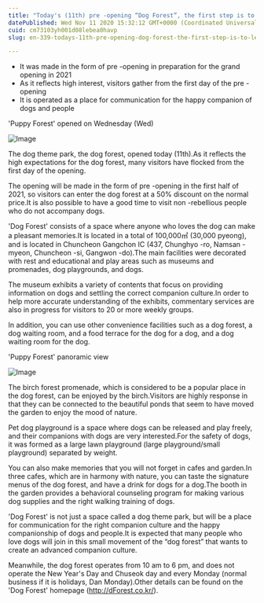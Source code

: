 ```yaml
---
title: "Today's (11th) pre -opening “Dog Forest”, the first step is to lead the right companion culture!"
datePublished: Wed Nov 11 2020 15:32:12 GMT+0000 (Coordinated Universal Time)
cuid: cm73103yh001d08lebea0havp
slug: en-339-todays-11th-pre-opening-dog-forest-the-first-step-is-to-lead-the-right-companion-culture

---
```



- It was made in the form of pre -opening in preparation for the grand opening in 2021
- As it reflects high interest, visitors gather from the first day of the pre -opening
- It is operated as a place for communication for the happy companion of dogs and people

'Puppy Forest' opened on Wednesday (Wed)

![Image](https://cdn.hashnode.com/res/hashnode/image/upload/v1739432157458/3df98f38-6f9e-4955-bbb1-3a84f2c344af.jpeg)

The dog theme park, the dog forest, opened today (11th).As it reflects the high expectations for the dog forest, many visitors have flocked from the first day of the opening.

The opening will be made in the form of pre -opening in the first half of 2021, so visitors can enter the dog forest at a 50% discount on the normal price.It is also possible to have a good time to visit non -rebellious people who do not accompany dogs.

'Dog Forest' consists of a space where anyone who loves the dog can make a pleasant memories.It is located in a total of 100,000㎡ (30,000 pyeong), and is located in Chuncheon Gangchon IC (437, Chunghyo -ro, Namsan -myeon, Chuncheon -si, Gangwon -do).The main facilities were decorated with rest and educational and play areas such as museums and promenades, dog playgrounds, and dogs.

The museum exhibits a variety of contents that focus on providing information on dogs and settling the correct companion culture.In order to help more accurate understanding of the exhibits, commentary services are also in progress for visitors to 20 or more weekly groups.

In addition, you can use other convenience facilities such as a dog forest, a dog waiting room, and a food terrace for the dog for a dog, and a dog waiting room for the dog.

'Puppy Forest' panoramic view

![Image](https://cdn.hashnode.com/res/hashnode/image/upload/v1739432161291/0a88e260-0d69-4aef-9e52-2d20b0d1c789.jpeg)

The birch forest promenade, which is considered to be a popular place in the dog forest, can be enjoyed by the birch.Visitors are highly response in that they can be connected to the beautiful ponds that seem to have moved the garden to enjoy the mood of nature.

Pet dog playground is a space where dogs can be released and play freely, and their companions with dogs are very interested.For the safety of dogs, it was formed as a large lawn playground (large playground/small playground) separated by weight.

You can also make memories that you will not forget in cafes and garden.In three cafes, which are in harmony with nature, you can taste the signature menus of the dog forest, and have a drink for dogs for a dog.The booth in the garden provides a behavioral counseling program for making various dog supplies and the right walking training of dogs.

'Dog Forest' is not just a space called a dog theme park, but will be a place for communication for the right companion culture and the happy companionship of dogs and people.It is expected that many people who love dogs will join in this small movement of the “dog forest” that wants to create an advanced companion culture.

Meanwhile, the dog forest operates from 10 am to 6 pm, and does not operate the New Year's Day and Chuseok day and every Monday (normal business if it is holidays, Dan Monday).Other details can be found on the 'Dog Forest' homepage (http://dForest.co.kr/).
